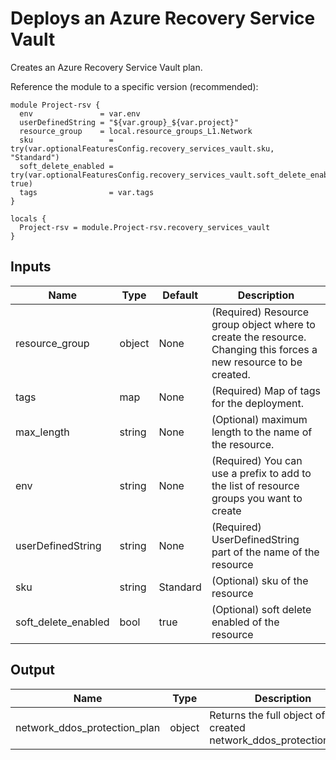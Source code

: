 # Deploys an Azure Recovery Service Vault

Creates an Azure Recovery Service Vault plan.

Reference the module to a specific version (recommended):

```hcl
module Project-rsv {
  env               = var.env
  userDefinedString = "${var.group}_${var.project}"
  resource_group    = local.resource_groups_L1.Network
  sku                 = try(var.optionalFeaturesConfig.recovery_services_vault.sku, "Standard")
  soft_delete_enabled = try(var.optionalFeaturesConfig.recovery_services_vault.soft_delete_enabled, true)
  tags                = var.tags
}

locals {
  Project-rsv = module.Project-rsv.recovery_services_vault
}
```

## Inputs

| Name                | Type   | Default  | Description                                                                                                       |
| ------------------- | ------ | -------- | ----------------------------------------------------------------------------------------------------------------- |
| resource_group      | object | None     | (Required) Resource group object where to create the resource. Changing this forces a new resource to be created. |
| tags                | map    | None     | (Required) Map of tags for the deployment.                                                                        |
| max_length          | string | None     | (Optional) maximum length to the name of the resource.                                                            |
| env                 | string | None     | (Required) You can use a prefix to add to the list of resource groups you want to create                          |
| userDefinedString   | string | None     | (Required) UserDefinedString part of the name of the resource                                                     |
| sku                 | string | Standard | (Optional) sku of the resource                                                                                    |
| soft_delete_enabled | bool   | true     | (Optional) soft delete enabled of the resource                                                                    |

## Output

| Name                         | Type   | Description                                                          |
| ---------------------------- | ------ | -------------------------------------------------------------------- |
| network_ddos_protection_plan | object | Returns the full object of the created network_ddos_protection_plan. |
